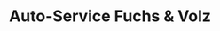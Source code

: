 ---
title: "Auto-Service Fuchs & Volz"
url: /achern/auto-service-fuchs-und-volz/
shop: Autowerkstatt
---